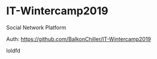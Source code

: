 # IT-Wintercamp2019
Social Network Platform

Auth: https://github.com/BalkonChiller/IT-Wintercamp2019


 loldfd
